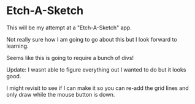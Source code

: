 # Etch-A-Sketch
This will be my attempt at a "Etch-A-Sketch" app.

Not really sure how I am going to go about this but I look forward to learning.

Seems like this is going to require a bunch of divs!

Update: I wasnt able to figure everything out I wanted to do but it looks good.

I might revisit to see if I can make it so you can re-add the grid lines and only draw while the mouse button is down.